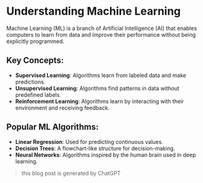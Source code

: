 # Understanding Machine Learning

Machine Learning (ML) is a branch of Artificial Intelligence (AI) that enables computers to learn from data and improve their performance without being explicitly programmed.

## Key Concepts:

- **Supervised Learning**: Algorithms learn from labeled data and make predictions.
- **Unsupervised Learning**: Algorithms find patterns in data without predefined labels.
- **Reinforcement Learning**: Algorithms learn by interacting with their environment and receiving feedback.

## Popular ML Algorithms:

- **Linear Regression**: Used for predicting continuous values.
- **Decision Trees**: A flowchart-like structure for decision-making.
- **Neural Networks**: Algorithms inspired by the human brain used in deep learning.

> this blog post is generated by ChatGPT
